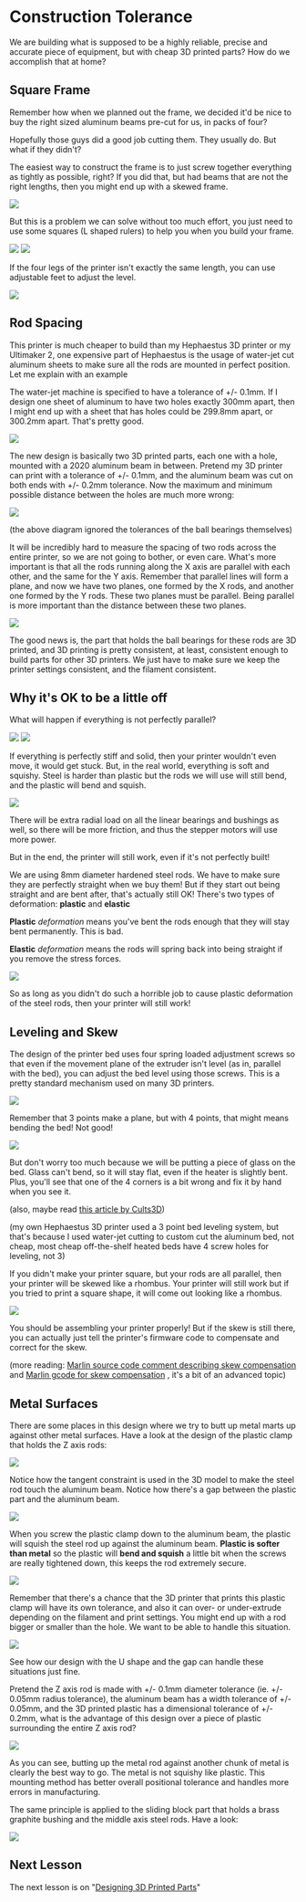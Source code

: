 # Construction Tolerance

We are building what is supposed to be a highly reliable, precise and accurate piece of equipment, but with cheap 3D printed parts? How do we accomplish that at home?

## Square Frame

Remember how when we planned out the frame, we decided it'd be nice to buy the right sized aluminum beams pre-cut for us, in packs of four?

Hopefully those guys did a good job cutting them. They usually do. But what if they didn't?

The easiest way to construct the frame is to just screw together everything as tightly as possible, right? If you did that, but had beams that are not the right lengths, then you might end up with a skewed frame.

![](../images/lesson3/unevenlengthresults.png)

But this is a problem we can solve without too much effort, you just need to use some squares (L shaped rulers) to help you when you build your frame.

![](../images/lesson3/squaretools.png)
![](../images/lesson3/usingsquarestobuildframe.png)

If the four legs of the printer isn't exactly the same length, you can use adjustable feet to adjust the level.

![](../images/lesson3/usingafoot.png)

## Rod Spacing

This printer is much cheaper to build than my Hephaestus 3D printer or my Ultimaker 2, one expensive part of Hephaestus is the usage of water-jet cut aluminum sheets to make sure all the rods are mounted in perfect position. Let me explain with an example

The water-jet machine is specified to have a tolerance of +/- 0.1mm. If I design one sheet of aluminum to have two holes exactly 300mm apart, then I might end up with a sheet that has holes could be 299.8mm apart, or 300.2mm apart. That's pretty good.

![](../images/lesson3/singleerrortolerance.png)

The new design is basically two 3D printed parts, each one with a hole, mounted with a 2020 aluminum beam in between. Pretend my 3D printer can print with a tolerance of +/- 0.1mm, and the aluminum beam was cut on both ends with +/- 0.2mm tolerance. Now the maximum and minimum possible distance between the holes are much more wrong:

![](../images/lesson3/stackingerrors.png)

(the above diagram ignored the tolerances of the ball bearings themselves)

It will be incredibly hard to measure the spacing of two rods across the entire printer, so we are not going to bother, or even care. What's more important is that all the rods running along the X axis are parallel with each other, and the same for the Y axis. Remember that parallel lines will form a plane, and now we have two planes, one formed by the X rods, and another one formed by the Y rods. These two planes must be parallel. Being parallel is more important than the distance between these two planes.

![](../images/lesson3/parallelrodsandplanes.png)

The good news is, the part that holds the ball bearings for these rods are 3D printed, and 3D printing is pretty consistent, at least, consistent enough to build parts for other 3D printers. We just have to make sure we keep the printer settings consistent, and the filament consistent.

## Why it's OK to be a little off

What will happen if everything is not perfectly parallel?

![](../images/lesson3/notparallelrods.png)
![](../images/lesson3/notparallelplanes.png)

If everything is perfectly stiff and solid, then your printer wouldn't even move, it would get stuck. But, in the real world, everything is soft and squishy. Steel is harder than plastic but the rods we will use will still bend, and the plastic will bend and squish.

![](../images/lesson3/rodsbending.png)

There will be extra radial load on all the linear bearings and bushings as well, so there will be more friction, and thus the stepper motors will use more power.

But in the end, the printer will still work, even if it's not perfectly built!

We are using 8mm diameter hardened steel rods. We have to make sure they are perfectly straight when we buy them! But if they start out being straight and are bent after, that's actually still OK! There's two types of deformation: **plastic** and **elastic**

**Plastic** *deformation* means you've bent the rods enough that they will stay bent permanently. This is bad.

**Elastic** *deformation* means the rods will spring back into being straight if you remove the stress forces.

![](../images/lesson3/plasticvselasticdeformation.png)

So as long as you didn't do such a horrible job to cause plastic deformation of the steel rods, then your printer will still work!

## Leveling and Skew

The design of the printer bed uses four spring loaded adjustment screws so that even if the movement plane of the extruder isn't level (as in, parallel with the bed), you can adjust the bed level using those screws. This is a pretty standard mechanism used on many 3D printers.

![](../images/lesson3/final4pointbed.png)

Remember that 3 points make a plane, but with 4 points, that might means bending the bed! Not good!

![](../images/lesson3/bent4pointbed.png)

But don't worry too much because we will be putting a piece of glass on the bed. Glass can't bend, so it will stay flat, even if the heater is slightly bent. Plus, you'll see that one of the 4 corners is a bit wrong and fix it by hand when you see it.

(also, maybe read [this article by Cults3D](https://cults3d.com/en/blog/articles/how-to-level-3d-printing-bed))

(my own Hephaestus 3D printer used a 3 point bed leveling system, but that's because I used water-jet cutting to custom cut the aluminum bed, not cheap, most cheap off-the-shelf heated beds have 4 screw holes for leveling, not 3)

If you didn't make your printer square, but your rods are all parallel, then your printer will be skewed like a rhombus. Your printer will still work but if you tried to print a square shape, it will come out looking like a rhombus.

![](../images/lesson3/skewedrods.png)

You should be assembling your printer properly! But if the skew is still there, you can actually just tell the printer's firmware code to compensate and correct for the skew.

(more reading: [Marlin source code comment describing skew compensation](https://github.com/MarlinFirmware/Marlin/blob/e4679c1b787887c466fa607b7408f69e420f4b90/Marlin/Configuration.h#L1364) and [Marlin gcode for skew compensation](https://marlinfw.org/docs/gcode/M852.html) , it's a bit of an advanced topic)

## Metal Surfaces

There are some places in this design where we try to butt up metal marts up against other metal surfaces. Have a look at the design of the plastic clamp that holds the Z axis rods:

![](../images/lesson3/zrodholder3dview.png)

Notice how the tangent constraint is used in the 3D model to make the steel rod touch the aluminum beam. Notice how there's a gap between the plastic part and the aluminum beam.

![](../images/lesson3/zrodholdersketchwithgap.png)

When you screw the plastic clamp down to the aluminum beam, the plastic will squish the steel rod up against the aluminum beam. **Plastic is softer than metal** so the plastic will **bend and squish** a little bit when the screws are really tightened down, this keeps the rod extremely secure.

![](../images/lesson3/gapforces.png)

Remember that there's a chance that the 3D printer that prints this plastic clamp will have its own tolerance, and also it can over- or under-extrude depending on the filament and print settings. You might end up with a rod bigger or smaller than the hole. We want to be able to handle this situation.

![](../images/lesson3/zrodholdertolerancesituations.png)

See how our design with the U shape and the gap can handle these situations just fine.

Pretend the Z axis rod is made with +/- 0.1mm diameter tolerance (ie. +/- 0.05mm radius tolerance), the aluminum beam has a width tolerance of +/- 0.05mm, and the 3D printed plastic has a dimensional tolerance of +/- 0.2mm, what is the advantage of this design over a piece of plastic surrounding the entire Z axis rod?

![](../images/lesson3/zrodholdertotalerrors.png)

As you can see, butting up the metal rod against another chunk of metal is clearly the best way to go. The metal is not squishy like plastic. This mounting method has better overall positional tolerance and handles more errors in manufacturing.

The same principle is applied to the sliding block part that holds a brass graphite bushing and the middle axis steel rods. Have a look:

![](../images/lesson3/slidingblockgap.png)

## Next Lesson

The next lesson is on "[Designing 3D Printed Parts](lesson4)"
